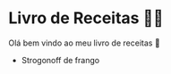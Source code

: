# Livro de Receitas :woman_cook: 

Olá bem vindo ao meu livro de receitas :wave:

- Strogonoff de frango

